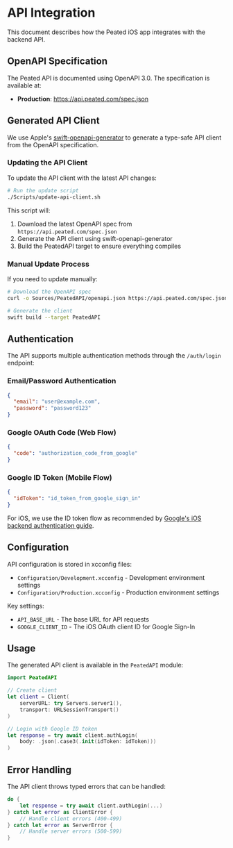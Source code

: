 # API Integration

This document describes how the Peated iOS app integrates with the backend API.

## OpenAPI Specification

The Peated API is documented using OpenAPI 3.0. The specification is available at:

- **Production**: https://api.peated.com/spec.json

## Generated API Client

We use Apple's [swift-openapi-generator](https://github.com/apple/swift-openapi-generator) to generate a type-safe API client from the OpenAPI specification.

### Updating the API Client

To update the API client with the latest API changes:

```bash
# Run the update script
./Scripts/update-api-client.sh
```

This script will:
1. Download the latest OpenAPI spec from `https://api.peated.com/spec.json`
2. Generate the API client using swift-openapi-generator
3. Build the PeatedAPI target to ensure everything compiles

### Manual Update Process

If you need to update manually:

```bash
# Download the OpenAPI spec
curl -o Sources/PeatedAPI/openapi.json https://api.peated.com/spec.json

# Generate the client
swift build --target PeatedAPI
```

## Authentication

The API supports multiple authentication methods through the `/auth/login` endpoint:

### Email/Password Authentication
```json
{
  "email": "user@example.com",
  "password": "password123"
}
```

### Google OAuth Code (Web Flow)
```json
{
  "code": "authorization_code_from_google"
}
```

### Google ID Token (Mobile Flow) 
```json
{
  "idToken": "id_token_from_google_sign_in"
}
```

For iOS, we use the ID token flow as recommended by [Google's iOS backend authentication guide](https://developers.google.com/identity/sign-in/ios/backend-auth).

## Configuration

API configuration is stored in xcconfig files:

- `Configuration/Development.xcconfig` - Development environment settings
- `Configuration/Production.xcconfig` - Production environment settings

Key settings:
- `API_BASE_URL` - The base URL for API requests
- `GOOGLE_CLIENT_ID` - The iOS OAuth client ID for Google Sign-In

## Usage

The generated API client is available in the `PeatedAPI` module:

```swift
import PeatedAPI

// Create client
let client = Client(
    serverURL: try Servers.server1(),
    transport: URLSessionTransport()
)

// Login with Google ID token
let response = try await client.authLogin(
    body: .json(.case3(.init(idToken: idToken)))
)
```

## Error Handling

The API client throws typed errors that can be handled:

```swift
do {
    let response = try await client.authLogin(...)
} catch let error as ClientError {
    // Handle client errors (400-499)
} catch let error as ServerError {
    // Handle server errors (500-599)
}
```
